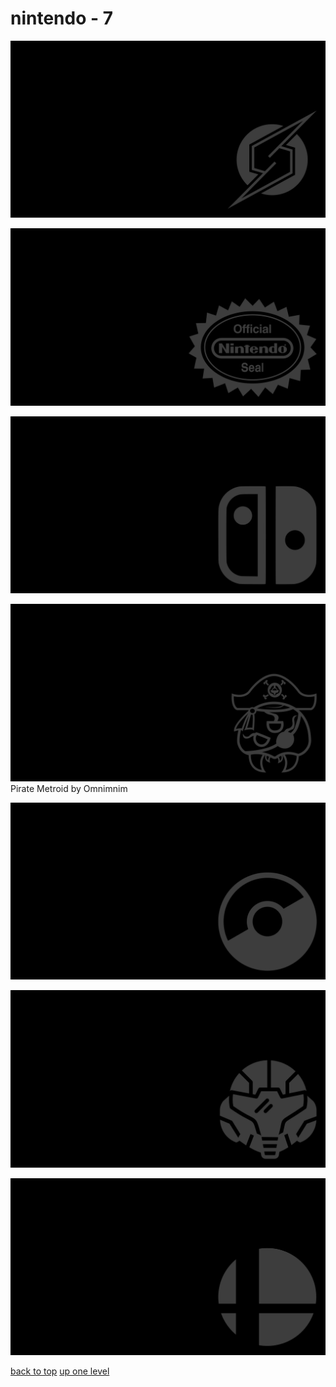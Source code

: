 # nintendo - 7
[![metroid_symbol_smash_bros_brawl.png](/terminal/grey%20on%20black/little/nintendo/metroid_symbol_smash_bros_brawl.png "metroid_symbol_smash_bros_brawl.png")](/terminal/grey%20on%20black/little/nintendo/metroid_symbol_smash_bros_brawl.png)

[![nintendo_official_seal.png](/terminal/grey%20on%20black/little/nintendo/nintendo_official_seal.png "nintendo_official_seal.png")](/terminal/grey%20on%20black/little/nintendo/nintendo_official_seal.png)

[![nintendo_switch_logo_without_text.png](/terminal/grey%20on%20black/little/nintendo/nintendo_switch_logo_without_text.png "nintendo_switch_logo_without_text.png")](/terminal/grey%20on%20black/little/nintendo/nintendo_switch_logo_without_text.png)

[![Pirate Metroid by Omnimnim](/terminal/grey%20on%20black/little/nintendo/pirate_metroid_by_omnimnim.png "Pirate Metroid by Omnimnim")](/terminal/grey%20on%20black/little/nintendo/pirate_metroid_by_omnimnim.png)\
Pirate Metroid by Omnimnim

[![pokeball.png](/terminal/grey%20on%20black/little/nintendo/pokeball.png "pokeball.png")](/terminal/grey%20on%20black/little/nintendo/pokeball.png)

[![samus_helm.png](/terminal/grey%20on%20black/little/nintendo/samus_helm.png "samus_helm.png")](/terminal/grey%20on%20black/little/nintendo/samus_helm.png)

[![smash_ball.png](/terminal/grey%20on%20black/little/nintendo/smash_ball.png "smash_ball.png")](/terminal/grey%20on%20black/little/nintendo/smash_ball.png)



[back to top](#)
[up one level](/terminal/grey%20on%20black/little/README.MD)
